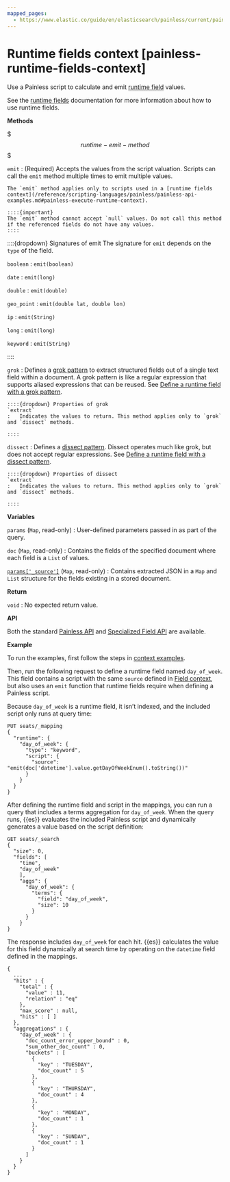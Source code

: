 ```yaml
---
mapped_pages:
  - https://www.elastic.co/guide/en/elasticsearch/painless/current/painless-runtime-fields-context.html
---
```


# Runtime fields context [painless-runtime-fields-context]

Use a Painless script to calculate and emit [runtime field](/reference/scripting-languages/painless/use-painless-scripts-in-runtime-fields.md) values.

See the [runtime fields](docs-content://manage-data/data-store/mapping/runtime-fields.md) documentation for more information about how to use runtime fields.

**Methods**

$$$runtime-emit-method$$$

`emit`
:   (Required) Accepts the values from the script valuation. Scripts can call the `emit` method multiple times to emit multiple values.

    The `emit` method applies only to scripts used in a [runtime fields context](/reference/scripting-languages/painless/painless-api-examples.md#painless-execute-runtime-context).

    ::::{important}
    The `emit` method cannot accept `null` values. Do not call this method if the referenced fields do not have any values.
    ::::


  ::::{dropdown} Signatures of emit
  The signature for `emit` depends on the `type` of the field.

  `boolean`
  :   `emit(boolean)`

  `date`
  :   `emit(long)`

  `double`
  :   `emit(double)`

  `geo_point`
  :   `emit(double lat, double lon)`

  `ip`
  :   `emit(String)`

  `long`
  :   `emit(long)`

  `keyword`
  :   `emit(String)`

  ::::


`grok`
:   Defines a [grok pattern](/reference/enrich-processor/grok-processor.md) to extract structured fields out of a single text field within a document. A grok pattern is like a regular expression that supports aliased expressions that can be reused. See [Define a runtime field with a grok pattern](docs-content://manage-data/data-store/mapping/explore-data-with-runtime-fields.md#runtime-examples-grok).

    ::::{dropdown} Properties of grok
    `extract`
    :   Indicates the values to return. This method applies only to `grok` and `dissect` methods.

    ::::


`dissect`
:   Defines a [dissect pattern](/reference/enrich-processor/dissect-processor.md). Dissect operates much like grok, but does not accept regular expressions. See [Define a runtime field with a dissect pattern](docs-content://manage-data/data-store/mapping/explore-data-with-runtime-fields.md#runtime-examples-dissect).

    ::::{dropdown} Properties of dissect
    `extract`
    :   Indicates the values to return. This method applies only to `grok` and `dissect` methods.

    ::::


**Variables**

`params` (`Map`, read-only)
:   User-defined parameters passed in as part of the query.

`doc` (`Map`, read-only)
:   Contains the fields of the specified document where each field is a `List` of values.

[`params['_source']`](/reference/elasticsearch/mapping-reference/mapping-source-field.md) (`Map`, read-only)
:   Contains extracted JSON in a `Map` and `List` structure for the fields existing in a stored document.

**Return**

`void`
:   No expected return value.

**API**

Both the standard [Painless API](https://www.elastic.co/guide/en/elasticsearch/painless/current/painless-api-reference-shared.html) and [Specialized Field API](https://www.elastic.co/guide/en/elasticsearch/painless/current/painless-api-reference-field.html) are available.

**Example**

To run the examples, first follow the steps in [context examples](/reference/scripting-languages/painless/painless-context-examples.md).

Then, run the following request to define a runtime field named `day_of_week`. This field contains a script with the same `source` defined in [Field context](/reference/scripting-languages/painless/painless-field-context.md), but also uses an `emit` function that runtime fields require when defining a Painless script.

Because `day_of_week` is a runtime field, it isn’t indexed, and the included script only runs at query time:

```console
PUT seats/_mapping
{
  "runtime": {
    "day_of_week": {
      "type": "keyword",
      "script": {
        "source": "emit(doc['datetime'].value.getDayOfWeekEnum().toString())"
      }
    }
  }
}
```

After defining the runtime field and script in the mappings, you can run a query that includes a terms aggregation for `day_of_week`. When the query runs, {{es}} evaluates the included Painless script and dynamically generates a value based on the script definition:

```console
GET seats/_search
{
  "size": 0,
  "fields": [
    "time",
    "day_of_week"
    ],
    "aggs": {
      "day_of_week": {
        "terms": {
          "field": "day_of_week",
          "size": 10
        }
      }
    }
}
```

The response includes `day_of_week` for each hit. {{es}} calculates the value for this field dynamically at search time by operating on the `datetime` field defined in the mappings.

```console-result
{
  ...
  "hits" : {
    "total" : {
      "value" : 11,
      "relation" : "eq"
    },
    "max_score" : null,
    "hits" : [ ]
  },
  "aggregations" : {
    "day_of_week" : {
      "doc_count_error_upper_bound" : 0,
      "sum_other_doc_count" : 0,
      "buckets" : [
        {
          "key" : "TUESDAY",
          "doc_count" : 5
        },
        {
          "key" : "THURSDAY",
          "doc_count" : 4
        },
        {
          "key" : "MONDAY",
          "doc_count" : 1
        },
        {
          "key" : "SUNDAY",
          "doc_count" : 1
        }
      ]
    }
  }
}
```

